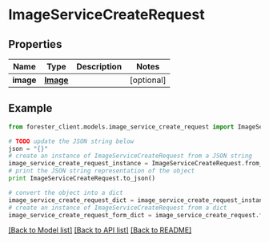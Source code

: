 # ImageServiceCreateRequest


## Properties

Name | Type | Description | Notes
------------ | ------------- | ------------- | -------------
**image** | [**Image**](Image.md) |  | [optional] 

## Example

```python
from forester_client.models.image_service_create_request import ImageServiceCreateRequest

# TODO update the JSON string below
json = "{}"
# create an instance of ImageServiceCreateRequest from a JSON string
image_service_create_request_instance = ImageServiceCreateRequest.from_json(json)
# print the JSON string representation of the object
print ImageServiceCreateRequest.to_json()

# convert the object into a dict
image_service_create_request_dict = image_service_create_request_instance.to_dict()
# create an instance of ImageServiceCreateRequest from a dict
image_service_create_request_form_dict = image_service_create_request.from_dict(image_service_create_request_dict)
```
[[Back to Model list]](../README.md#documentation-for-models) [[Back to API list]](../README.md#documentation-for-api-endpoints) [[Back to README]](../README.md)


